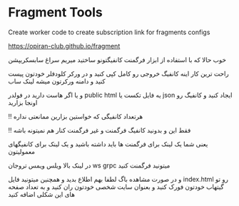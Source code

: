 # Fragment Tools

Create worker code to create subscription link for fragments configs


https://opiran-club.github.io/fragment

خوب حالا که با استفاده از ابزار فرگمنت کانفیگتونو ساختید میریم سراغ سابسکریپشن

راحت ترین کار اینه کانفیگ خروجی رو کامل کپی کنید و در ورکر کلودفلر خودتون پیست کنید و دامنه ورکرتون میشه لینک ساب 

و یا اگر هاست دارید در فولدر public html یه فایل تکست یا json ایجاد کنید و کانفیگ رو اونجا بزارید 

‼️ هرتعداد کانفیگی که خواستین بزارین ممانعتی نداره

‼️ فقط این و بدونید کانفیگ فرگمنت و غیر فرگمنت کنار هم نمیتونه باشه 


یعنی شما یک لینک برای فرگمنت ها باید داشته باشید و یک لینک برای کانفیگهای معمولیتون


در لینک بالا ویلس ویمس تروجان ws grpc میتونید فرگمنت کنید 

و در صورت مشاهده باگ لطفا بهم اطلاع بدید و همچنین میتونید فایل index.html رو تو گیتهاب خودتون فورک کنید و بعنوان سایت شخصی خودتون ران کنید و به تعداد صفحه های این شکلی اضافه کنید 
